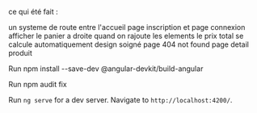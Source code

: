 ce qui été fait : 

un systeme de route  entre l'accueil page inscription et page connexion
afficher le panier a droite  quand on rajoute les elements le prix total se calcule automatiquement
design soigné
page  404 not found 
page detail produit


Run npm install --save-dev @angular-devkit/build-angular


Run npm audit fix 

Run `ng serve` for a dev server. Navigate to `http://localhost:4200/`.



